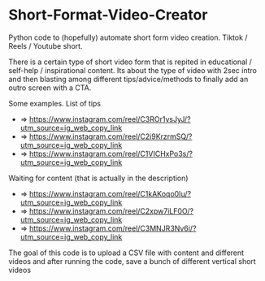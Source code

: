 # Short-Format-Video-Creator
Python code to (hopefully) automate short form video creation. Tiktok / Reels / Youtube short. 

There is a certain type of short video form that is repited in educational / self-help / inspirational content. Its about the type of video with 2sec intro and then blasting among different tips/advice/methods to finally add an outro screen with a CTA.

Some examples.
  List of tips
  * => https://www.instagram.com/reel/C3ROr1ysJyJ/?utm_source=ig_web_copy_link
  * => https://www.instagram.com/reel/C2i9KrzrmSQ/?utm_source=ig_web_copy_link
  * => https://www.instagram.com/reel/C1VICHxPo3s/?utm_source=ig_web_copy_link
  
  Waiting for content (that is actually in the description)
  * => https://www.instagram.com/reel/C1kAKoqo0Iu/?utm_source=ig_web_copy_link
  * => https://www.instagram.com/reel/C2xpw7iLF0O/?utm_source=ig_web_copy_link
  * => https://www.instagram.com/reel/C3MNJR3Nv6i/?utm_source=ig_web_copy_link

The goal of this code is to upload a CSV file with content and different videos and after running the code, save a bunch of different vertical short videos

